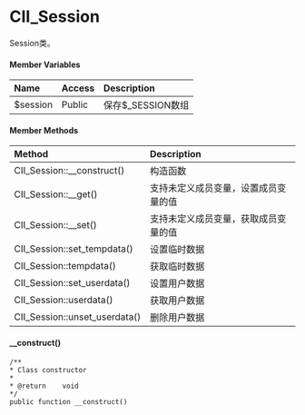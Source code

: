 # CII\_Session

Session类。

#### Member Variables

| Name | Access | Description |
| :--- | :--- | :--- |
| $session | Public | 保存$\_SESSION数组 |

#### Member Methods

| Method | Description |
| :--- | :--- |
| CII\_Session::\_\_construct\(\) | 构造函数 |
| CII\_Session::\_\_get\(\) | 支持未定义成员变量，设置成员变量的值 |
| CII\_Session::\_\_set\(\) | 支持未定义成员变量，获取成员变量的值 |
| CII\_Session::set\_tempdata\(\) | 设置临时数据 |
| CII\_Session::tempdata\(\) | 获取临时数据 |
| CII\_Session::set\_userdata\(\) | 设置用户数据 |
| CII\_Session::userdata\(\) | 获取用户数据 |
| CII\_Session::unset\_userdata\(\) | 删除用户数据 |

#### \_\_construct\(\)

```
/**
* Class constructor
*
* @return    void
*/
public function __construct()
```



